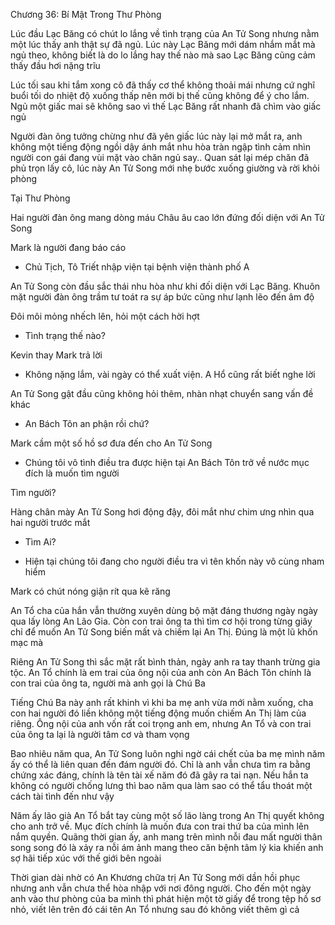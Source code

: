 




Chương 36: Bí Mật Trong Thư Phòng

Lúc đầu Lạc Băng có chút lo lắng về tình trạng của An Tử Song nhưng nằm một lúc thấy anh thật sự đã ngủ. Lúc này Lạc Băng mới dám nhắm mắt mà ngủ theo, không biết là do lo lắng hay thế nào mà sao Lạc Băng cũng cảm thấy đầu hơi nặng trĩu

Lúc tối sau khi tắm xong cô đã thấy cơ thể không thoải mái nhưng cứ nghĩ buổi tối do nhiệt độ xuống thấp nên mới bị thế cũng không để ý cho lắm. Ngủ một giấc mai sẽ không sao vì thế Lạc Băng rất nhanh đã chìm vào giấc ngủ

Người đàn ông tưởng chừng như đã yên giấc lúc này lại mở mắt ra, anh không một tiếng động ngồi dậy ánh mắt nhu hòa tràn ngập tình cảm nhìn người con gái đang vùi mặt vào chăn ngủ say.. Quan sát lại mép chăn đã phủ trọn lấy cô, lúc này An Tử Song mới nhẹ bước xuống giường và rời khỏi phòng

Tại Thư Phòng

Hai người đàn ông mang dòng máu Châu âu cao lớn đứng đối diện với An Tử Song

Mark là người đang báo cáo


- Chủ Tịch, Tô Triết nhập viện tại bệnh viện thành phố A

An Tử Song còn đầu sắc thái nhu hòa như khi đối diện với Lạc Băng. Khuôn mặt người đàn ông trầm tư toát ra sự áp bức cũng như lạnh lẽo đến âm độ

Đôi môi mỏng nhếch lên, hỏi một cách hời hợt

- Tình trạng thế nào?

Kevin thay Mark trả lời

- Không nặng lắm, vài ngày có thể xuất viện. A Hổ cũng rất biết nghe lời

An Tử Song gật đầu cũng không hỏi thêm, nhàn nhạt chuyển sang vấn đề khác

- An Bách Tôn an phận rồi chứ?


Mark cầm một số hồ sơ đưa đến cho An Tử Song

- Chúng tôi vô tình điều tra được hiện tại An Bách Tôn trở về nước mục đích là muốn tìm người

Tìm người?

Hàng chân mày An Tử Song hơi động đậy, đôi mắt như chim ưng nhìn qua hai người trước mắt

- Tìm Ai?

- Hiện tại chúng tôi đang cho người điều tra vì tên khốn này vô cùng nham hiểm

Mark có chút nóng giận rít qua kẽ răng

An Tổ cha của hắn vẫn thường xuyên dùng bộ mặt đáng thương ngày ngày qua lấy lòng An Lão Gia. Còn con trai ông ta thì tìm cơ hội trong từng giây chỉ để muốn An Tử Song biến mất và chiếm lại An Thị. Đúng là một lũ khốn mạc mà

Riêng An Tử Song thì sắc mặt rất bình thản, ngày anh ra tay thanh trừng gia tộc. An Tổ chính là em trai của ông nội của anh còn An Bách Tôn chính là con trai của ông ta, người mà anh gọi là Chú Ba

Tiếng Chú Ba này anh rất khinh vì khi ba mẹ anh vừa mới nằm xuống, cha con hai người đó liền không một tiếng động muốn chiếm An Thị làm của riêng. Ông nội của anh vốn rất coi trọng anh em, nhưng An Tổ và con trai của ông ta lại là người tâm cơ và tham vọng

Bao nhiêu năm qua, An Tử Song luôn nghi ngờ cái chết của ba mẹ mình năm ấy có thể là liên quan đến đám người đó. Chỉ là anh vẫn chưa tìm ra bằng chứng xác đáng, chính là tên tài xế năm đó đã gây ra tai nạn. Nếu hắn ta không có người chống lưng thì bao năm qua làm sao có thể tẩu thoát một cách tài tình đến như vậy

Năm ấy lão già An Tổ bắt tay cùng một số lão làng trong An Thị quyết không cho anh trở về. Mục đích chính là muốn đưa con trai thứ ba của mình lên nắm quyền. Quãng thời gian ấy, anh mang trên mình nỗi đau mất người thân song song đó là xảy ra nỗi ám ảnh mang theo căn bệnh tâm lý kia khiến anh sợ hãi tiếp xúc với thế giới bên ngoài

Thời gian dài nhờ có An Khương chữa trị An Tử Song mới dần hồi phục nhưng anh vẫn chưa thể hòa nhập với nơi đông người. Cho đến một ngày anh vào thư phòng của ba mình thì phát hiện một tờ giấy để trong tệp hồ sơ nhỏ, viết lên trên đó cái tên An Tổ nhưng sau đó không viết thêm gì cả




